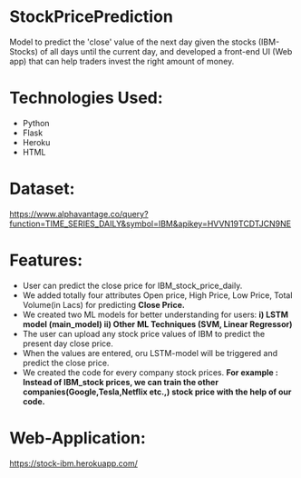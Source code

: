 # StockPricePrediction
Model to predict the 'close' value of the next day given the stocks (IBM-Stocks) of all days until the current day, and developed a front-end UI (Web app) that can help traders invest the right amount of money.

# Technologies Used:
* Python
* Flask
* Heroku
* HTML

# Dataset:
https://www.alphavantage.co/query?function=TIME_SERIES_DAILY&symbol=IBM&apikey=HVVN19TCDTJCN9NE

# Features:
* User can predict the close price for IBM_stock_price_daily.
* We added totally four attributes Open price, High Price, Low Price, Total Volume(in Lacs) for predicting **Close Price.**
* We created two ML models for better understanding for users:
**i) LSTM model (main_model)
ii) Other ML Techniques (SVM, Linear Regressor)**
* The user can upload any stock price values of IBM to predict the present day close price.
* When the values are entered, oru LSTM-model will be triggered and predict the close price.
* We created the code for every company stock prices.
**For example : Instead of IBM_stock prices, we can train the other companies(Google,Tesla,Netflix etc.,) stock price with the help of our code.**

# Web-Application:
https://stock-ibm.herokuapp.com/

